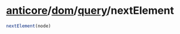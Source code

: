 # [anticore](../../../#reference)/[dom](../../#reference)/[query](../#reference)/<a name="reference">nextElement</a>

```js
nextElement(node)
```